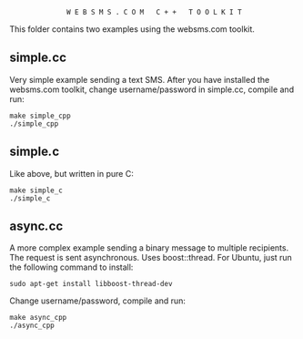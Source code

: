 

                  W E B S M S . C O M   C + +   T O O L K I T


 This folder contains two examples using the websms.com toolkit.

simple<i>.</i>cc
---------

 Very simple example sending a text SMS. After you have installed the websms.com
 toolkit, change username/password in simple.cc, compile and run:

    make simple_cpp
    ./simple_cpp

simple<i>.</i>c
--------

 Like above, but written in pure C:

    make simple_c
    ./simple_c

async<i>.</i>cc
--------

 A more complex example sending a binary message to multiple recipients. The
 request is sent asynchronous. Uses boost::thread. For Ubuntu, just run the
 following command to install:

    sudo apt-get install libboost-thread-dev

 Change username/password, compile and run:

    make async_cpp
    ./async_cpp
